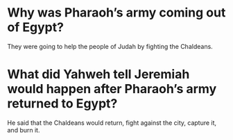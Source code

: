 # Why was Pharaoh’s army coming out of Egypt?

They were going to help the people of Judah by fighting the Chaldeans.

# What did Yahweh tell Jeremiah would happen after Pharaoh’s army returned to Egypt?

He said that the Chaldeans would return, fight against the city, capture it, and burn it.
